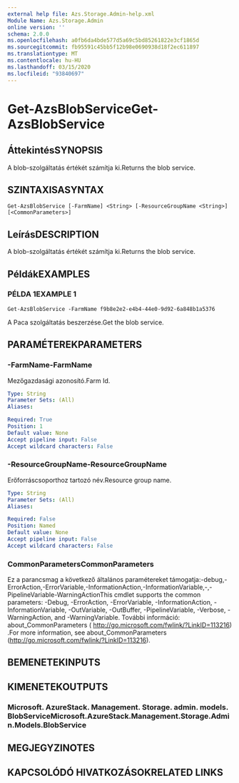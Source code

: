 ```yaml
---
external help file: Azs.Storage.Admin-help.xml
Module Name: Azs.Storage.Admin
online version: ''
schema: 2.0.0
ms.openlocfilehash: a0fb6da4bde577d5a69c5bd85261822e3cf1865d
ms.sourcegitcommit: fb95591c45bb5f12b98e0690938d18f2ec611897
ms.translationtype: MT
ms.contentlocale: hu-HU
ms.lasthandoff: 03/15/2020
ms.locfileid: "93840697"
---
```

# <span data-ttu-id="6705b-101">Get-AzsBlobService</span><span class="sxs-lookup"><span data-stu-id="6705b-101">Get-AzsBlobService</span></span>

## <span data-ttu-id="6705b-102">Áttekintés</span><span class="sxs-lookup"><span data-stu-id="6705b-102">SYNOPSIS</span></span>
<span data-ttu-id="6705b-103">A blob-szolgáltatás értékét számítja ki.</span><span class="sxs-lookup"><span data-stu-id="6705b-103">Returns the blob service.</span></span>

## <span data-ttu-id="6705b-104">SZINTAXISA</span><span class="sxs-lookup"><span data-stu-id="6705b-104">SYNTAX</span></span>

```
Get-AzsBlobService [-FarmName] <String> [-ResourceGroupName <String>] [<CommonParameters>]
```

## <span data-ttu-id="6705b-105">Leírás</span><span class="sxs-lookup"><span data-stu-id="6705b-105">DESCRIPTION</span></span>
<span data-ttu-id="6705b-106">A blob-szolgáltatás értékét számítja ki.</span><span class="sxs-lookup"><span data-stu-id="6705b-106">Returns the blob service.</span></span>

## <span data-ttu-id="6705b-107">Példák</span><span class="sxs-lookup"><span data-stu-id="6705b-107">EXAMPLES</span></span>

### <span data-ttu-id="6705b-108">PÉLDA 1</span><span class="sxs-lookup"><span data-stu-id="6705b-108">EXAMPLE 1</span></span>
```
Get-AzsBlobService -FarmName f9b8e2e2-e4b4-44e0-9d92-6a848b1a5376
```

<span data-ttu-id="6705b-109">A Paca szolgáltatás beszerzése.</span><span class="sxs-lookup"><span data-stu-id="6705b-109">Get the blob service.</span></span>

## <span data-ttu-id="6705b-110">PARAMÉTEREK</span><span class="sxs-lookup"><span data-stu-id="6705b-110">PARAMETERS</span></span>

### <span data-ttu-id="6705b-111">-FarmName</span><span class="sxs-lookup"><span data-stu-id="6705b-111">-FarmName</span></span>
<span data-ttu-id="6705b-112">Mezőgazdasági azonosító.</span><span class="sxs-lookup"><span data-stu-id="6705b-112">Farm Id.</span></span>

```yaml
Type: String
Parameter Sets: (All)
Aliases:

Required: True
Position: 1
Default value: None
Accept pipeline input: False
Accept wildcard characters: False
```

### <span data-ttu-id="6705b-113">-ResourceGroupName</span><span class="sxs-lookup"><span data-stu-id="6705b-113">-ResourceGroupName</span></span>
<span data-ttu-id="6705b-114">Erőforráscsoporthoz tartozó név.</span><span class="sxs-lookup"><span data-stu-id="6705b-114">Resource group name.</span></span>

```yaml
Type: String
Parameter Sets: (All)
Aliases:

Required: False
Position: Named
Default value: None
Accept pipeline input: False
Accept wildcard characters: False
```

### <span data-ttu-id="6705b-115">CommonParameters</span><span class="sxs-lookup"><span data-stu-id="6705b-115">CommonParameters</span></span>
<span data-ttu-id="6705b-116">Ez a parancsmag a következő általános paramétereket támogatja:-debug,-ErrorAction,-ErrorVariable,-InformationAction,-InformationVariable,-,-PipelineVariable-WarningAction</span><span class="sxs-lookup"><span data-stu-id="6705b-116">This cmdlet supports the common parameters: -Debug, -ErrorAction, -ErrorVariable, -InformationAction, -InformationVariable, -OutVariable, -OutBuffer, -PipelineVariable, -Verbose, -WarningAction, and -WarningVariable.</span></span> <span data-ttu-id="6705b-117">További információ: about_CommonParameters ( http://go.microsoft.com/fwlink/?LinkID=113216) .</span><span class="sxs-lookup"><span data-stu-id="6705b-117">For more information, see about_CommonParameters (http://go.microsoft.com/fwlink/?LinkID=113216).</span></span>

## <span data-ttu-id="6705b-118">BEMENETEK</span><span class="sxs-lookup"><span data-stu-id="6705b-118">INPUTS</span></span>

## <span data-ttu-id="6705b-119">KIMENETEK</span><span class="sxs-lookup"><span data-stu-id="6705b-119">OUTPUTS</span></span>

### <span data-ttu-id="6705b-120">Microsoft. AzureStack. Management. Storage. admin. models. BlobService</span><span class="sxs-lookup"><span data-stu-id="6705b-120">Microsoft.AzureStack.Management.Storage.Admin.Models.BlobService</span></span>

## <span data-ttu-id="6705b-121">MEGJEGYZI</span><span class="sxs-lookup"><span data-stu-id="6705b-121">NOTES</span></span>

## <span data-ttu-id="6705b-122">KAPCSOLÓDÓ HIVATKOZÁSOK</span><span class="sxs-lookup"><span data-stu-id="6705b-122">RELATED LINKS</span></span>
